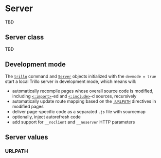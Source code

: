 # Server

TBD

## Server class

TBD

## Development mode

The [`trillo`](https://trillojs.dev/docs/reference/cli) command and [`Server`](server.md#server-class) objects initialized with the `devmode = true` start a local Trillo server in development mode, which means will:

* automatically recompile pages whose overall source code is modified, including [`<:import>`](https://trillojs.dev/docs/reference/preprocessor#import)-ed and [`<:include>`](https://trillojs.dev/docs/reference/preprocessor#include)-d sources, recursively
* automatically update route mapping based on the [`:URLPATH`](server.md#urlpath) directives in modified pages
* deliver page-specific code as a separated `.js` file with sourcemap
* optionally, inject autorefresh code
* add support for `__noclient` and `__noserver` HTTP parameters

## Server values

### URLPATH
